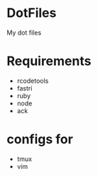 DotFiles
========

My dot files

Requirements
============
- rcodetools
 - fastri
- ruby
- node
- ack

configs for
===========
- tmux
- vim

